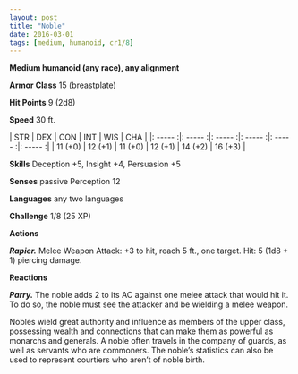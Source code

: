 ```yaml
---
layout: post
title: "Noble"
date: 2016-03-01
tags: [medium, humanoid, cr1/8]
---
```


**Medium humanoid (any race), any alignment**

**Armor Class** 15 (breastplate)

**Hit Points** 9 (2d8)

**Speed** 30 ft.

|   STR   |   DEX   |   CON   |   INT   |   WIS   |   CHA   |
|: ----- :|: ----- :|: ----- :|: ----- :|: ----- :|: ----- :|
| 11 (+0) | 12 (+1) | 11 (+0) | 12 (+1) | 14 (+2) | 16 (+3) |

**Skills** Deception +5, Insight +4, Persuasion +5 

**Senses** passive Perception 12 

**Languages** any two languages

**Challenge** 1/8 (25 XP) 

**Actions** 

***Rapier.*** Melee Weapon Attack: +3 to hit, reach 5 ft., one target. Hit: 5 (1d8 + 1) piercing damage.

**Reactions** 

***Parry.*** The noble adds 2 to its AC against one melee attack that would hit it. To do so, the noble must see the attacker and be wielding a melee weapon. 

Nobles wield great authority and influence as members of the upper class, possessing wealth and connections that can make them as powerful as monarchs and generals. A noble often travels in the company of guards, as well as servants who are commoners. The noble’s statistics can also be used to represent courtiers who aren’t of noble birth.
